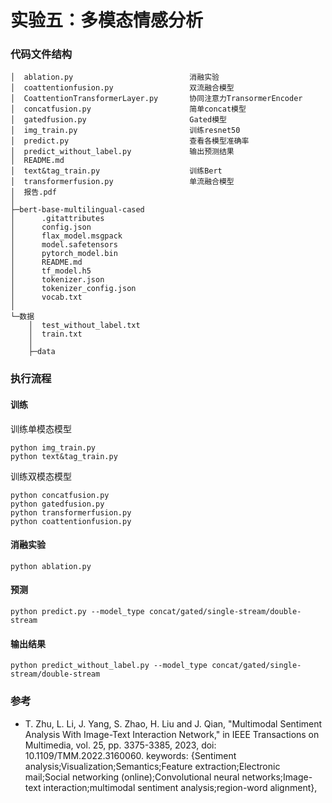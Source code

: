 # 实验五：多模态情感分析

### 代码文件结构

```
│  ablation.py							消融实验
│  coattentionfusion.py					双流融合模型
│  CoattentionTransformerLayer.py		协同注意力TransormerEncoder
│  concatfusion.py						简单concat模型
│  gatedfusion.py						Gated模型
│  img_train.py							训练resnet50
│  predict.py							查看各模型准确率
│  predict_without_label.py				输出预测结果
│  README.md					
│  text&tag_train.py					训练Bert
│  transformerfusion.py					单流融合模型
│  报告.pdf
│  
├─bert-base-multilingual-cased
│      .gitattributes
│      config.json
│      flax_model.msgpack
│      model.safetensors
│      pytorch_model.bin
│      README.md
│      tf_model.h5
│      tokenizer.json
│      tokenizer_config.json
│      vocab.txt
│      
└─数据
    │  test_without_label.txt
    │  train.txt
    │  
    ├─data
```

### 执行流程

#### 训练

训练单模态模型

```
python img_train.py
python text&tag_train.py
```

训练双模态模型

```
python concatfusion.py
python gatedfusion.py
python transformerfusion.py
python coattentionfusion.py
```

#### 消融实验

```
python ablation.py
```

#### 预测

```
python predict.py --model_type concat/gated/single-stream/double-stream
```

#### 输出结果

```
python predict_without_label.py --model_type concat/gated/single-stream/double-stream
```

### 参考

- T. Zhu, L. Li, J. Yang, S. Zhao, H. Liu and J. Qian, "Multimodal Sentiment Analysis With Image-Text Interaction Network," in IEEE Transactions on Multimedia, vol. 25, pp. 3375-3385, 2023, doi: 10.1109/TMM.2022.3160060.
  keywords: {Sentiment analysis;Visualization;Semantics;Feature extraction;Electronic mail;Social networking (online);Convolutional neural networks;Image-text interaction;multimodal sentiment analysis;region-word alignment},